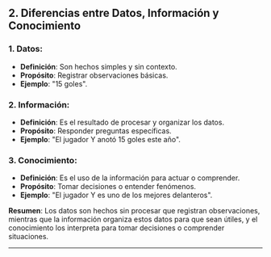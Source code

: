 ## 2. Diferencias entre Datos, Información y Conocimiento

### 1. **Datos**:
   - **Definición**: Son hechos simples y sin contexto.
   - **Propósito**: Registrar observaciones básicas.
   - **Ejemplo**: "15 goles".

### 2. **Información**:
   - **Definición**: Es el resultado de procesar y organizar los datos.
   - **Propósito**: Responder preguntas específicas.
   - **Ejemplo**: "El jugador Y anotó 15 goles este año".

### 3. **Conocimiento**:
   - **Definición**: Es el uso de la información para actuar o comprender.
   - **Propósito**: Tomar decisiones o entender fenómenos.
   - **Ejemplo**: "El jugador Y es uno de los mejores delanteros".

**Resumen**: Los datos son hechos sin procesar que registran observaciones, mientras que la información organiza estos datos para que sean útiles, y el conocimiento los interpreta para tomar decisiones o comprender situaciones.

---